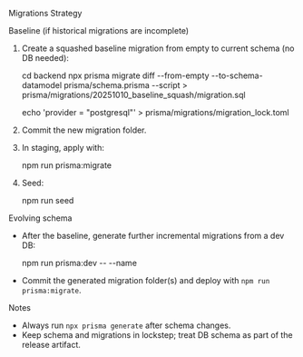 Migrations Strategy

Baseline (if historical migrations are incomplete)

1) Create a squashed baseline migration from empty to current schema (no DB needed):

   cd backend
   npx prisma migrate diff --from-empty --to-schema-datamodel prisma/schema.prisma --script > prisma/migrations/20251010_baseline_squash/migration.sql

   echo 'provider = "postgresql"' > prisma/migrations/migration_lock.toml

2) Commit the new migration folder.

3) In staging, apply with:

   npm run prisma:migrate

4) Seed:

   npm run seed

Evolving schema

- After the baseline, generate further incremental migrations from a dev DB:

  npm run prisma:dev -- --name <change-name>

- Commit the generated migration folder(s) and deploy with `npm run prisma:migrate`.

Notes

- Always run `npx prisma generate` after schema changes.
- Keep schema and migrations in lockstep; treat DB schema as part of the release artifact.

